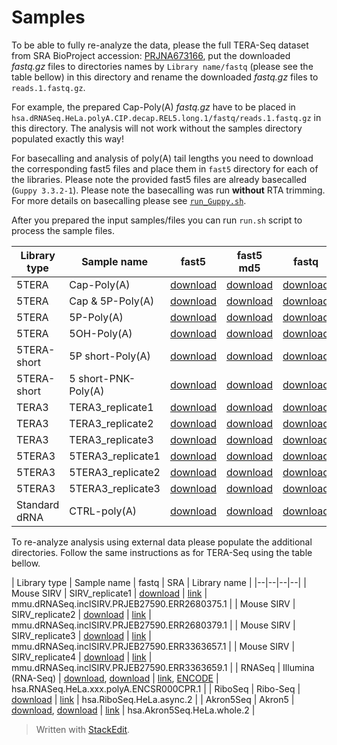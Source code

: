 # Samples
To be able to fully re-analyze the data, please the full TERA-Seq dataset from SRA BioProject accession: [PRJNA673166](https://www.ncbi.nlm.nih.gov/bioproject/PRJNA673166), put the downloaded *fastq.gz* files to directories names by `Library name/fastq` (please see the table bellow) in this directory and rename the downloaded *fastq.gz* files to `reads.1.fastq.gz`.

For example, the prepared Cap-Poly(A) *fastq.gz* have to be placed in `hsa.dRNASeq.HeLa.polyA.CIP.decap.REL5.long.1/fastq/reads.1.fastq.gz` in this directory. The analysis will not work without the samples directory populated exactly this way!

For basecalling and analysis of poly(A) tail lengths you need to download the corresponding fast5 files and place them in `fast5` directory for each of the libraries. Please note the provided fast5 files are already basecalled (`Guppy 3.3.2-1`). Please note the basecalling was run **without** RTA trimming. For more details on basecalling please see [`run_Guppy.sh`](run_Guppy.sh).

After you prepared the input samples/files you can run `run.sh` script to process the sample files.

| Library type | Sample name | fast5 | fast5 md5 | fastq | SRA | Library name |
|--|--|--|--|--|--|--|
| 5TERA | Cap-Poly(A) | [download](http://mourelatos.med.upenn.edu/teraseq/fast5/hsa.dRNASeq.HeLa.polyA.CIP.decap.REL5.long.1.tar.gz) | [download](http://mourelatos.med.upenn.edu/teraseq/fast5/hsa.dRNASeq.HeLa.polyA.CIP.decap.REL5.long.1.tar.gz.md5) | [download](ftp.sra.ebi.ac.uk/vol1/fastq/SRR129/091/SRR12961091/SRR12961091_1.fastq.gz) | [link](https://www.ncbi.nlm.nih.gov/sra/SRX9413813) | hsa.dRNASeq.HeLa.polyA.CIP.decap.REL5.long.1 |
| 5TERA | Cap & 5P-Poly(A) | [download](http://mourelatos.med.upenn.edu/teraseq/fast5/hsa.dRNASeq.HeLa.polyA.decap.REL5.long.1.tar.gz) | [download](http://mourelatos.med.upenn.edu/teraseq/fast5/hsa.dRNASeq.HeLa.polyA.decap.REL5.long.1.tar.gz.md5) | [download](ftp.sra.ebi.ac.uk/vol1/fastq/SRR129/090/SRR12961090/SRR12961090_1.fastq.gz) | [link](https://www.ncbi.nlm.nih.gov/sra/SRX9413814) | hsa.dRNASeq.HeLa.polyA.decap.REL5.long.1 |
| 5TERA | 5P-Poly(A) | [download](http://mourelatos.med.upenn.edu/teraseq/fast5/hsa.dRNASeq.HeLa.polyA.REL5.long.1.tar.gz) | [download](http://mourelatos.med.upenn.edu/teraseq/fast5/hsa.dRNASeq.HeLa.polyA.REL5.long.1.tar.gz.md5) | [download](ftp.sra.ebi.ac.uk/vol1/fastq/SRR129/087/SRR12961087/SRR12961087_1.fastq.gz) | [link](https://www.ncbi.nlm.nih.gov/sra/SRX9413817) | hsa.dRNASeq.HeLa.polyA.REL5.long.1 |
| 5TERA | 5OH-Poly(A) | [download](http://mourelatos.med.upenn.edu/teraseq/fast5/hsa.dRNASeq.HeLa.polyA.REL5OH.long.1.tar.gz) | [download](http://mourelatos.med.upenn.edu/teraseq/fast5/hsa.dRNASeq.HeLa.polyA.REL5OH.long.1.tar.gz.md5) | [download](ftp.sra.ebi.ac.uk/vol1/fastq/SRR140/046/SRR14061546/SRR14061546_1.fastq.gz) | [link](https://www.ncbi.nlm.nih.gov/sra/SRX10436130) | hsa.dRNASeq.HeLa.polyA.REL5OH.long.1 |
| 5TERA-short | 5P short-Poly(A) | [download](http://mourelatos.med.upenn.edu/teraseq/fast5/hsa.dRNASeq.HeLa.polyA.REL5.1.tar.gz) | [download](http://mourelatos.med.upenn.edu/teraseq/fast5/hsa.dRNASeq.HeLa.polyA.REL5.1.tar.gz.md5) | [download](ftp.sra.ebi.ac.uk/vol1/fastq/SRR129/080/SRR12961080/SRR12961080_1.fastq.gz) | [link](https://www.ncbi.nlm.nih.gov/sra/SRX9413824) | hsa.dRNASeq.HeLa.polyA.REL5.1 |
| 5TERA-short | 5 short-PNK-Poly(A) | [download](http://mourelatos.med.upenn.edu/teraseq/fast5/hsa.dRNASeq.HeLa.polyA.PNK.REL5.1.tar.gz) | [download](http://mourelatos.med.upenn.edu/teraseq/fast5/hsa.dRNASeq.HeLa.polyA.PNK.REL5.1.tar.gz.md5) | [download](ftp.sra.ebi.ac.uk/vol1/fastq/SRR129/089/SRR12961089/SRR12961089_1.fastq.gz) | [link](https://www.ncbi.nlm.nih.gov/sra/SRX9413815) | hsa.dRNASeq.HeLa.polyA.PNK.REL5.1 |
| TERA3 | TERA3_replicate1 | [download](http://mourelatos.med.upenn.edu/teraseq/fast5/hsa.dRNASeq.HeLa.total.REL3.1.tar.gz) | [download](http://mourelatos.med.upenn.edu/teraseq/fast5/hsa.dRNASeq.HeLa.total.REL3.1.tar.gz.md5) | [download](ftp.sra.ebi.ac.uk/vol1/fastq/SRR129/086/SRR12961086/SRR12961086_1.fastq.gz) | [link](https://www.ncbi.nlm.nih.gov/sra/SRX9413818) | hsa.dRNASeq.HeLa.total.REL3.1 |
| TERA3 | TERA3_replicate2 | [download](http://mourelatos.med.upenn.edu/teraseq/fast5/hsa.dRNASeq.HeLa.total.REL3.2.tar.gz) | [download](http://mourelatos.med.upenn.edu/teraseq/fast5/hsa.dRNASeq.HeLa.total.REL3.2.tar.gz.md5) | [download](ftp.sra.ebi.ac.uk/vol1/fastq/SRR129/085/SRR12961085/SRR12961085_1.fastq.gz) | [link](https://www.ncbi.nlm.nih.gov/sra/SRX9413819) | hsa.dRNASeq.HeLa.total.REL3.2 |
| TERA3 | TERA3_replicate3 | [download](http://mourelatos.med.upenn.edu/teraseq/fast5/hsa.dRNASeq.HeLa.total.REL3.3.tar.gz) | [download](http://mourelatos.med.upenn.edu/teraseq/fast5/hsa.dRNASeq.HeLa.total.REL3.3.tar.gzmd5) | [download](ftp.sra.ebi.ac.uk/vol1/fastq/SRR129/084/SRR12961084/SRR12961084_1.fastq.gz) | [link](https://www.ncbi.nlm.nih.gov/sra/SRX9413820) | hsa.dRNASeq.HeLa.total.REL3.3 |
| 5TERA3 | 5TERA3_replicate1 | [download](http://mourelatos.med.upenn.edu/teraseq/fast5/hsa.dRNASeq.HeLa.total.REL5.long.REL3.4.tar.gz) | [download](http://mourelatos.med.upenn.edu/teraseq/fast5/hsa.dRNASeq.HeLa.total.REL5.long.REL3.4.tar.gz.md5) | [download](ftp.sra.ebi.ac.uk/vol1/fastq/SRR129/083/SRR12961083/SRR12961083_1.fastq.gz) | [link](https://www.ncbi.nlm.nih.gov/sra/SRX9413821) | hsa.dRNASeq.HeLa.total.REL5.long.REL3.4 |
| 5TERA3 | 5TERA3_replicate2 | [download](http://mourelatos.med.upenn.edu/teraseq/fast5/hsa.dRNASeq.HeLa.total.REL5.long.REL3.5.tar.gz) | [download](http://mourelatos.med.upenn.edu/teraseq/fast5/hsa.dRNASeq.HeLa.total.REL5.long.REL3.5.tar.gz.md5) | [download](ftp.sra.ebi.ac.uk/vol1/fastq/SRR129/082/SRR12961082/SRR12961082_1.fastq.gz) | [link](https://www.ncbi.nlm.nih.gov/sra/SRX9413822) | hsa.dRNASeq.HeLa.total.REL5.long.REL3.5 |
| 5TERA3 | 5TERA3_replicate3 | [download](http://mourelatos.med.upenn.edu/teraseq/fast5/hsa.dRNASeq.HeLa.total.REL5.long.REL3.6.tar.gz) | [download](http://mourelatos.med.upenn.edu/teraseq/fast5/hsa.dRNASeq.HeLa.total.REL5.long.REL3.6.tar.gz.md5) | [download](ftp.sra.ebi.ac.uk/vol1/fastq/SRR129/081/SRR12961081/SRR12961081_1.fastq.gz) | [link](https://www.ncbi.nlm.nih.gov/sra/SRX9413823) | hsa.dRNASeq.HeLa.total.REL5.long.REL3.6 |
| Standard dRNA | CTRL-poly(A) | [download](http://mourelatos.med.upenn.edu/teraseq/fast5/hsa.dRNASeq.HeLa.polyA.1.tar.gz) | [download](http://mourelatos.med.upenn.edu/teraseq/fast5/hsa.dRNASeq.HeLa.polyA.1.tar.gz.md5) | [download](ftp.sra.ebi.ac.uk/vol1/fastq/SRR129/088/SRR12961088/SRR12961088_1.fastq.gz) | [link](https://www.ncbi.nlm.nih.gov/sra/SRX10652701) | hsa.dRNASeq.HeLa.polyA.1 |

To re-analyze analysis using external data please populate the additional directories. Follow the same instructions as for TERA-Seq using the table bellow.

| Library type | Sample name | fastq | SRA | Library name |
|--|--|--|--|
| Mouse SIRV | SIRV_replicate1 | [download](ftp://ftp.sra.ebi.ac.uk/vol1/fastq/ERR268/005/ERR2680375/ERR2680375.fastq.gz) | [link](https://www.ncbi.nlm.nih.gov/sra/ERX2695236) | mmu.dRNASeq.inclSIRV.PRJEB27590.ERR2680375.1 |
| Mouse SIRV | SIRV_replicate2 | [download](ftp://ftp.sra.ebi.ac.uk/vol1/fastq/ERR268/009/ERR2680379/ERR2680379.fastq.gz) | [link](https://www.ncbi.nlm.nih.gov/sra/ERX2695240) | mmu.dRNASeq.inclSIRV.PRJEB27590.ERR2680379.1 |
| Mouse SIRV | SIRV_replicate3 | [download](ftp://ftp.sra.ebi.ac.uk/vol1/fastq/ERR336/007/ERR3363657/ERR3363657_1.fastq.gz) | [link](https://www.ncbi.nlm.nih.gov/sra/ERX3387949) | mmu.dRNASeq.inclSIRV.PRJEB27590.ERR3363657.1 |
| Mouse SIRV | SIRV_replicate4 | [download](ftp://ftp.sra.ebi.ac.uk/vol1/fastq/ERR336/009/ERR3363659/ERR3363659_1.fastq.gz) | [link](https://www.ncbi.nlm.nih.gov/sra/ERX3387951) | mmu.dRNASeq.inclSIRV.PRJEB27590.ERR3363659.1 |
| RNASeq | Illumina (RNA-Seq) | [download](ftp://ftp.sra.ebi.ac.uk/vol1/fastq/SRR423/000/SRR4235530/SRR4235530_1.fastq.gz), [download](ftp://ftp.sra.ebi.ac.uk/vol1/fastq/SRR423/000/SRR4235530/SRR4235530_2.fastq.gz) | [link](https://www.ncbi.nlm.nih.gov/sra/SRX2156830), [ENCODE](https://www.encodeproject.org/files/ENCFF000FOM/) | hsa.RNASeq.HeLa.xxx.polyA.ENCSR000CPR.1 |
| RiboSeq | Ribo-Seq | [download](ftp://ftp.sra.ebi.ac.uk/vol1/fastq/SRR330/009/SRR3306589/SRR3306589.fastq.gz) | [link](https://www.ncbi.nlm.nih.gov/sra/SRX1667370) | hsa.RiboSeq.HeLa.async.2 |
| Akron5Seq | Akron5 | [download](ftp://ftp.sra.ebi.ac.uk/vol1/fastq/SRR636/008/SRR6360508/SRR6360508_1.fastq.gz), [download](ftp://ftp.sra.ebi.ac.uk/vol1/fastq/SRR636/008/SRR6360508/SRR6360508_2.fastq.gz) | [link](https://www.ncbi.nlm.nih.gov/sra/SRX3456569) | hsa.Akron5Seq.HeLa.whole.2 |

> Written with [StackEdit](https://stackedit.io/).
